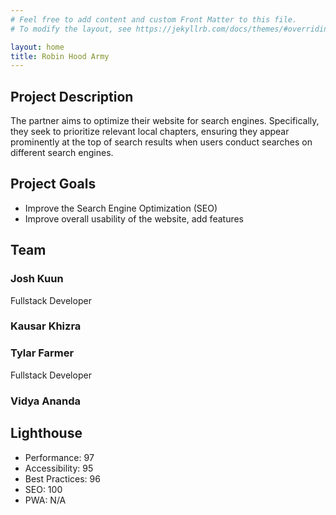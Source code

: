 ```yaml
---
# Feel free to add content and custom Front Matter to this file.
# To modify the layout, see https://jekyllrb.com/docs/themes/#overriding-theme-defaults

layout: home
title: Robin Hood Army
---
```


## Project Description
The partner aims to optimize their website for search engines. Specifically, they seek to prioritize relevant local chapters, ensuring they appear prominently at the top of search results when users conduct searches on different search engines.
## Project Goals
- Improve the Search Engine Optimization (SEO)
- Improve overall usability of the website, add features

## Team

### Josh Kuun

Fullstack Developer

### Kausar Khizra

### Tylar Farmer

Fullstack Developer

### Vidya Ananda

## Lighthouse
- Performance: 97
- Accessibility: 95
- Best Practices: 96
- SEO: 100
- PWA: N/A
